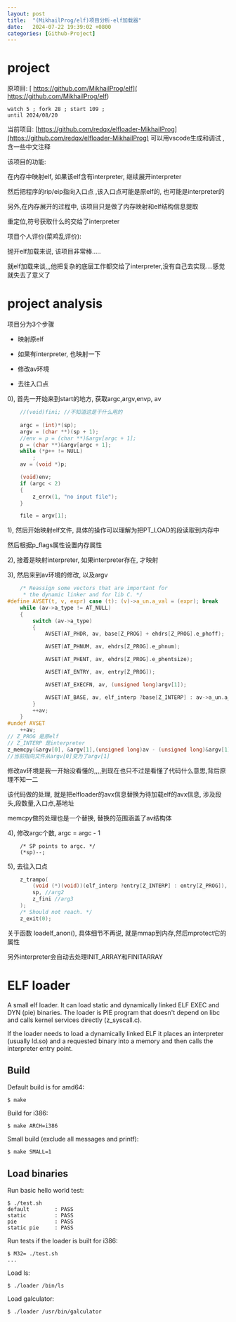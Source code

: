 ```yaml
---
layout: post
title:  "(MikhailProg/elf)项目分析-elf加载器"
date:   2024-07-22 19:39:02 +0800
categories: [Github-Project]
---
```




# project

原项目: [ https://github.com/MikhailProg/elf]( https://github.com/MikhailProg/elf)

```
watch 5 ; fork 28 ; start 109 ; 
until 2024/08/20
```

当前项目:  [https://github.com/redqx/elfloader-MikhailProg](https://github.com/redqx/elfloader-MikhailProg) 可以用vscode生成和调试 ,含一些中文注释





该项目的功能:  

在内存中映射elf, 如果该elf含有interpreter, 继续展开interpreter

然后把程序的rip/eip指向入口点 ,该入口点可能是原elf的, 也可能是interpreter的

另外,在内存展开的过程中, 该项目只是做了内存映射和elf结构信息提取

重定位,符号获取什么的交给了interpreter



项目个人评价(菜鸡乱评价):

抛开elf加载来说, 该项目非常棒.....

就elf加载来谈,,,他把复杂的底层工作都交给了interpreter,没有自己去实现....感觉就失去了意义了



# project analysis



项目分为3个步骤

- 映射原elf

- 如果有interpreter, 也映射一下

- 修改av环境

- 去往入口点





0), 首先一开始来到start的地方, 获取argc,argv,envp, av

```c
	//(void)fini; //不知道这是干什么用的
 
	argc = (int)*(sp);
	argv = (char **)(sp + 1);
	//env = p = (char **)&argv[argc + 1];
	p = (char **)&argv[argc + 1];
	while (*p++ != NULL)
		;
	av = (void *)p;

	(void)env;
	if (argc < 2)
	{
		z_errx(1, "no input file");
	}

	file = argv[1];
```



1), 然后开始映射elf文件, 具体的操作可以理解为把PT_LOAD的段读取到内存中

然后根据p_flags属性设置内存属性

2), 接着是映射interpreter, 如果interpreter存在, 才映射

3), 然后来到av环境的修改, 以及argv

```c
	/* Reassign some vectors that are important for
	 * the dynamic linker and for lib C. */
#define AVSET(t, v, expr) case (t): (v)->a_un.a_val = (expr); break
	while (av->a_type != AT_NULL) 
	{
		switch (av->a_type) 
		{
			AVSET(AT_PHDR, av, base[Z_PROG] + ehdrs[Z_PROG].e_phoff);

			AVSET(AT_PHNUM, av, ehdrs[Z_PROG].e_phnum);

			AVSET(AT_PHENT, av, ehdrs[Z_PROG].e_phentsize);

			AVSET(AT_ENTRY, av, entry[Z_PROG]);

			AVSET(AT_EXECFN, av, (unsigned long)argv[1]);

			AVSET(AT_BASE, av, elf_interp ?base[Z_INTERP] : av->a_un.a_val);
		}
		++av;
	}
#undef AVSET
	++av;
// Z_PROG 是原elf
// Z_INTERP 是interpreter
z_memcpy(&argv[0], &argv[1],(unsigned long)av - (unsigned long)&argv[1]);
//当前指向文件从argv[0]变为了argv[1]
```

修改av环境是我一开始没看懂的,,,,到现在也只不过是看懂了代码什么意思,背后原理不知一二

该代码做的处理, 就是把elfloader的avx信息替换为待加载elf的avx信息, 涉及段头,段数量,入口点,基地址

memcpy做的处理也是一个替换, 替换的范围涵盖了av结构体

4), 修改argc个数, argc = argc - 1

```
	/* SP points to argc. */
	(*sp)--;
```

5), 去往入口点

```c
	z_trampo(
		(void (*)(void))(elf_interp ?entry[Z_INTERP] : entry[Z_PROG]), //arg1 入口点,会直接去往
		sp, //arg2
		z_fini //arg3
	);
	/* Should not reach. */
	z_exit(0);
```



关于函数 loadelf_anon(), 具体细节不再说, 就是mmap到内存,然后mprotect它的属性

另外interpreter会自动去处理INIT_ARRAY和FINITARRAY





# ELF loader



A small elf loader. It can load static and dynamically linked ELF EXEC and DYN (pie) binaries. The loader is PIE program that doesn't depend on libc and calls kernel services directly (z_syscall.c).

If the loader needs to load a dynamically linked ELF it places an interpreter (usually ld.so) and a requested binary into a memory and then calls the interpreter entry point.

## Build

Default build is for amd64:

```
$ make
```

Build for i386:

```
$ make ARCH=i386
```

Small build (exclude all messages and printf):

```
$ make SMALL=1
```

## Load binaries

Run basic hello world test:

```
$ ./test.sh 
default        : PASS
static         : PASS
pie            : PASS
static pie     : PASS
```

Run tests if the loader is built for i386:

```
$ M32= ./test.sh
...
```

Load ls:

```
$ ./loader /bin/ls
```

Load galculator:

```
$ ./loader /usr/bin/galculator
```






